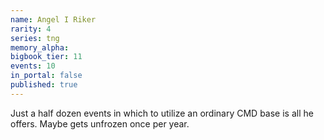 ```yaml
---
name: Angel I Riker
rarity: 4
series: tng
memory_alpha:
bigbook_tier: 11
events: 10
in_portal: false
published: true
---
```


Just a half dozen events in which to utilize an ordinary CMD base is all he offers. Maybe gets unfrozen once per year.
